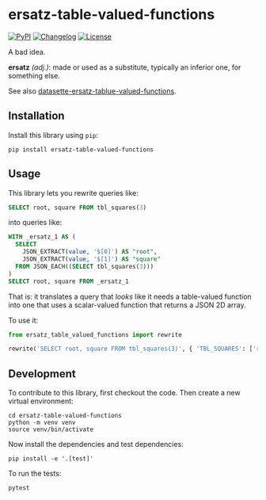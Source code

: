 # ersatz-table-valued-functions

[![PyPI](https://img.shields.io/pypi/v/ersatz-table-valued-functions.svg)](https://pypi.org/project/ersatz-table-valued-functions/)
[![Changelog](https://img.shields.io/github/v/release/cldellow/ersatz-table-valued-functions?include_prereleases&label=changelog)](https://github.com/cldellow/ersatz-table-valued-functions/releases)
[![License](https://img.shields.io/badge/license-Apache%202.0-blue.svg)](https://github.com/cldellow/ersatz-table-valued-functions/blob/main/LICENSE)

A bad idea.

**ersatz** *(adj.)*: made or used as a substitute, typically an inferior one, for something else.

See also [datasette-ersatz-tablue-valued-functions](https://github.com/cldellow/datasette-ersatz-table-valued-functions/).

## Installation

Install this library using `pip`:

    pip install ersatz-table-valued-functions

## Usage

This library lets you rewrite queries like:

```sql
SELECT root, square FROM tbl_squares(3)
```

into queries like:

```sql
WITH _ersatz_1 AS (
  SELECT
    JSON_EXTRACT(value, '$[0]') AS "root",
    JSON_EXTRACT(value, '$[1]') AS "square"
  FROM JSON_EACH((SELECT tbl_squares(3)))
)
SELECT root, square FROM _ersatz_1
```

That is: it translates a query that _looks_ like it needs a table-valued function
into one that uses a scalar-valued function that returns a JSON 2D array.


To use it:

```python
from ersatz_table_valued_functions import rewrite

rewrite('SELECT root, square FROM tbl_squares(3)', { 'TBL_SQUARES': ['root', 'square'] })
```


## Development

To contribute to this library, first checkout the code. Then create a new virtual environment:

    cd ersatz-table-valued-functions
    python -m venv venv
    source venv/bin/activate

Now install the dependencies and test dependencies:

    pip install -e '.[test]'

To run the tests:

    pytest
